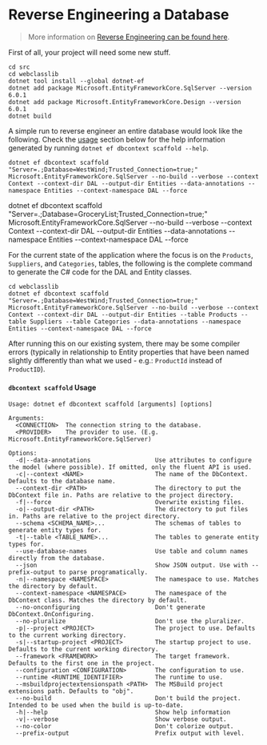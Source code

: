 # Reverse Engineering a Database

> More information on [Reverse Engineering can be found here](https://docs.microsoft.com/ef/core/managing-schemas/scaffolding?tabs=dotnet-core-cli).

First of all, your project will need some new stuff.

```shell
cd src
cd webclasslib
dotnet tool install --global dotnet-ef
dotnet add package Microsoft.EntityFrameworkCore.SqlServer --version 6.0.1
dotnet add package Microsoft.EntityFrameworkCore.Design --version 6.0.1
dotnet build
```

A simple run to reverse engineer an entire database would look like the following. Check the [usage](#dbcontext-scaffold-usage) section below for the help information generated by running `dotnet ef dbcontext scaffold --help`.

```shell
dotnet ef dbcontext scaffold "Server=.;Database=WestWind;Trusted_Connection=true;" Microsoft.EntityFrameworkCore.SqlServer --no-build --verbose --context Context --context-dir DAL --output-dir Entities --data-annotations --namespace Entities --context-namespace DAL --force
```

dotnet ef dbcontext scaffold "Server=.;Database=GroceryList;Trusted_Connection=true;" Microsoft.EntityFrameworkCore.SqlServer --no-build --verbose --context Context --context-dir DAL --output-dir Entities --data-annotations --namespace Entities --context-namespace DAL --force

For the current state of the application where the focus is on the `Products`, `Suppliers`, and `Categories`, tables, the following is the complete command to generate the C# code for the DAL and Entity classes.

```shell
cd webclasslib
dotnet ef dbcontext scaffold "Server=.;Database=WestWind;Trusted_Connection=true;" Microsoft.EntityFrameworkCore.SqlServer --no-build --verbose --context Context --context-dir DAL --output-dir Entities --table Products --table Suppliers --table Categories --data-annotations --namespace Entities --context-namespace DAL --force
```

After running this on our existing system, there may be some compiler errors (typically in relationship to Entity properties that have been named slightly differently than what we used - e.g.: `ProductId` instead of `ProductID`).

#### `dbcontext scaffold` Usage

```
Usage: dotnet ef dbcontext scaffold [arguments] [options]

Arguments:
  <CONNECTION>  The connection string to the database.
  <PROVIDER>    The provider to use. (E.g. Microsoft.EntityFrameworkCore.SqlServer)

Options:
  -d|--data-annotations                  Use attributes to configure the model (where possible). If omitted, only the fluent API is used.
  -c|--context <NAME>                    The name of the DbContext. Defaults to the database name.
  --context-dir <PATH>                   The directory to put the DbContext file in. Paths are relative to the project directory.
  -f|--force                             Overwrite existing files.
  -o|--output-dir <PATH>                 The directory to put files in. Paths are relative to the project directory.
  --schema <SCHEMA_NAME>...              The schemas of tables to generate entity types for.
  -t|--table <TABLE_NAME>...             The tables to generate entity types for.
  --use-database-names                   Use table and column names directly from the database.
  --json                                 Show JSON output. Use with --prefix-output to parse programatically.
  -n|--namespace <NAMESPACE>             The namespace to use. Matches the directory by default.
  --context-namespace <NAMESPACE>        The namespace of the DbContext class. Matches the directory by default.
  --no-onconfiguring                     Don't generate DbContext.OnConfiguring.
  --no-pluralize                         Don't use the pluralizer.
  -p|--project <PROJECT>                 The project to use. Defaults to the current working directory.
  -s|--startup-project <PROJECT>         The startup project to use. Defaults to the current working directory.
  --framework <FRAMEWORK>                The target framework. Defaults to the first one in the project.
  --configuration <CONFIGURATION>        The configuration to use.
  --runtime <RUNTIME_IDENTIFIER>         The runtime to use.
  --msbuildprojectextensionspath <PATH>  The MSBuild project extensions path. Defaults to "obj".
  --no-build                             Don't build the project. Intended to be used when the build is up-to-date.
  -h|--help                              Show help information
  -v|--verbose                           Show verbose output.
  --no-color                             Don't colorize output.
  --prefix-output                        Prefix output with level.
  ```
